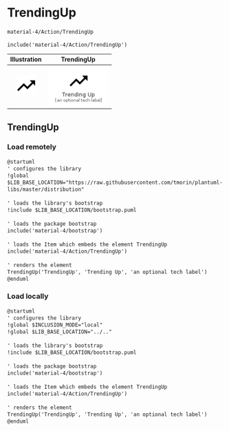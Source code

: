 # TrendingUp


```text
material-4/Action/TrendingUp
```

```text
include('material-4/Action/TrendingUp')
```



| Illustration | TrendingUp |
| :---: | :---: |
| ![illustration for Illustration](../../material-4/Action/TrendingUp.png) | ![illustration for TrendingUp](../../material-4/Action/TrendingUp.Local.png) |




## TrendingUp

### Load remotely
```plantuml
@startuml
' configures the library
!global $LIB_BASE_LOCATION="https://raw.githubusercontent.com/tmorin/plantuml-libs/master/distribution"

' loads the library's bootstrap
!include $LIB_BASE_LOCATION/bootstrap.puml

' loads the package bootstrap
include('material-4/bootstrap')

' loads the Item which embeds the element TrendingUp
include('material-4/Action/TrendingUp')

' renders the element
TrendingUp('TrendingUp', 'Trending Up', 'an optional tech label')
@enduml
```

### Load locally
```plantuml
@startuml
' configures the library
!global $INCLUSION_MODE="local"
!global $LIB_BASE_LOCATION="../.."

' loads the library's bootstrap
!include $LIB_BASE_LOCATION/bootstrap.puml

' loads the package bootstrap
include('material-4/bootstrap')

' loads the Item which embeds the element TrendingUp
include('material-4/Action/TrendingUp')

' renders the element
TrendingUp('TrendingUp', 'Trending Up', 'an optional tech label')
@enduml
```

